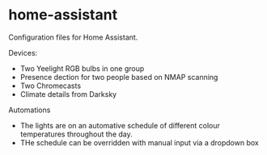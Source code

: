 # home-assistant
Configuration files for Home Assistant.

Devices:
 - Two Yeelight RGB bulbs in one group
 - Presence dection for two people based on NMAP scanning
 - Two Chromecasts
 - Climate details from Darksky
 
 Automations
 - The lights are on an automative schedule of different colour temperatures throughout the day.
 - THe schedule can be overridden with manual input via a dropdown box
